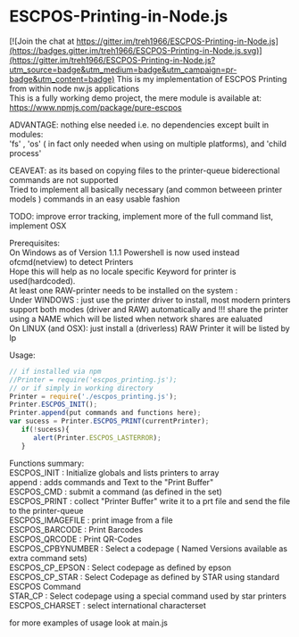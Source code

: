 # ESCPOS-Printing-in-Node.js

[![Join the chat at https://gitter.im/treh1966/ESCPOS-Printing-in-Node.js](https://badges.gitter.im/treh1966/ESCPOS-Printing-in-Node.js.svg)](https://gitter.im/treh1966/ESCPOS-Printing-in-Node.js?utm_source=badge&utm_medium=badge&utm_campaign=pr-badge&utm_content=badge)
This is my implementation of ESCPOS Printing from within node nw.js applications   
This is a fully working demo project, the mere module is available at:  
https://www.npmjs.com/package/pure-escpos  

ADVANTAGE: nothing else needed i.e. no dependencies except built in modules:  
'fs' , 'os' ( in fact only needed when using on multiple platforms), and 'child process'

CEAVEAT: as its based on copying files to the printer-queue biderectional commands are not supported  
Tried to implement all basically necessary (and common betweeen printer models ) commands in an easy usable fashion
 
TODO: improve error tracking, implement more of the full command list, implement OSX

Prerequisites:  
On Windows as of Version 1.1.1 Powershell is now used instead ofcmd(netview) to detect Printers  
Hope this will help as no locale specific Keyword for printer is used(hardcoded).  
At least one RAW-printer needs to be installed on the system :  
Under WINDOWS : just use the printer driver to install, most modern printers support both modes (driver and RAW) automatically
and !!! share the printer using a NAME which will be listed when network shares are ealuated  
On LINUX (and OSX): just install a (driverless) RAW Printer it will be listed by lp

Usage:
 ```javascript
 // if installed via npm
 //Printer = require('escpos_printing.js');
 // or if simply in working directory
 Printer = require('./escpos_printing.js');
 Printer.ESCPOS_INIT();
 Printer.append(put commands and functions here);
 var sucess = Printer.ESCPOS_PRINT(currentPrinter);
    if(!sucess){
       alert(Printer.ESCPOS_LASTERROR);
    }           

```
Functions summary:  
ESCPOS_INIT : Initialize globals and lists printers to array  
append : adds commands and Text to the "Print Buffer"  
ESCPOS_CMD : submit a command (as defined in the set)  
ESCPOS_PRINT : collect "Printer Buffer" write it to a prt file and send the file to the printer-queue  
ESCPOS_IMAGEFILE : print image from a file  
ESCPOS_BARCODE : Print Barcodes  
ESCPOS_QRCODE : Print QR-Codes  
ESCPOS_CPBYNUMBER : Select a codepage ( Named Versions available as extra command sets)  
ESCPOS_CP_EPSON : Select codepage as defined by epson  
ESCPOS_CP_STAR : Select Codepage as defined by STAR using standard ESCPOS Command  
STAR_CP : Select codepage using a special command used by star printers  
ESCPOS_CHARSET : select international characterset

for more examples of usage look at main.js

